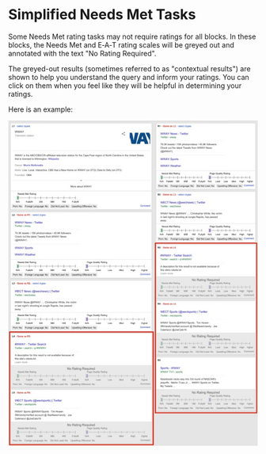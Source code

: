 # Simplified Needs Met Tasks

Some Needs Met rating tasks may not require ratings for all blocks. In these blocks, the Needs Met and E‑A‑T rating scales will be greyed out and annotated with the text "No Rating Required".

The greyed-out results (sometimes referred to as "contextual results") are shown to help you understand the query and inform your ratings. You can click on them when you feel like they will be helpful in determining your ratings.

Here is an example:

![](../images/img871.jpg)
